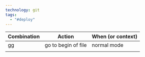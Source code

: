 ```yaml
---
technology: git
tags:
  - "#deploy"
---
```



| Combination | Action              | When (or context) |
| ----------- | ------------------- | ----------------- |
| gg          | go to begin of file | normal mode       |
|             |                     |                   |
